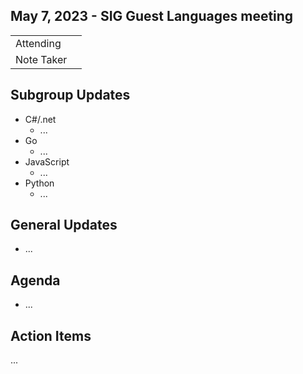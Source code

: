 ## May 7, 2023 - SIG Guest Languages meeting

|          |      | 
| -------- | -------- |
| Attending  | 
| Note Taker | 

## Subgroup Updates

* C#/.net
    * ...
* Go
    * ...
* JavaScript
    * ...
* Python
    * ...

## General Updates

* ...

## Agenda

* ...

## Action Items

...
